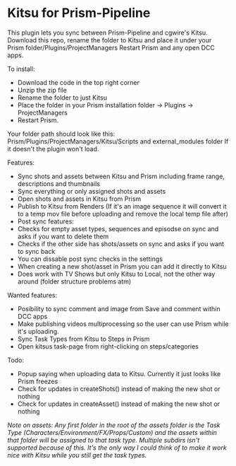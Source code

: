 # Kitsu for Prism-Pipeline
This plugin lets you sync between Prism-Pipeline and cgwire\'s Kitsu.
Download this repo, rename the folder to Kitsu and place it under your Prism folder/Plugins/ProjectManagers
Restart Prism and any open DCC apps.

To install:
- Download the code in the top right corner
- Unzip the zip file
- Rename the folder to just Kitsu
- Place the folder in your Prism installation folder -> Plugins -> ProjectManagers
- Restart Prism.

Your folder path should look like this: Prism/Plugins/ProjectManagers/Kitsu/Scripts and external_modules folder
If it doesn't the plugin won't load.

Features:
- Sync shots and assets between Kitsu and Prism including frame range, descriptions and thumbnails
- Sync everything or only assigned shots and assets
- Open shots and assets in Kitsu from Prism
- Publish to Kitsu from Renders (If it's an image sequence it will convert it to a temp mov file before uploading and remove the local temp file after)
- Post sync features:
 - Checks for empty asset types, sequences and episodse on sync and asks if you want to delete them
 - Checks if the other side has shots/assets on sync and asks if you want to sync back
 - You can dissable post sync checks in the settings
- When creating a new shot/asset in Prism you can add it directly to Kitsu
- Does work with TV Shows but only Kitsu to Local, not the other way around (folder structure problems atm)

Wanted features:
- Posibility to sync comment and image from Save and comment within DCC apps
- Make publishing videos multiprocessing so the user can use Prism while it's uploading.
- Sync Task Types from Kitsu to Steps in Prism
- Open kitsus task-page from right-clicking on steps/categories

Todo:
- Popup saying when uploading data to Kitsu. Currently it just looks like Prism freezes
- Check for updates in createShots() instead of making the new shot or nothing
- Check for updates in createAsset() instead of making the new shot or nothing

*Note on assets:
Any first folder in the root of the assets folder is the Task Type (Characters/Environment/FX/Props/Custom) and the assets within that folder will be assigned to that task type.
Multiple subdirs isn\'t supported because of this. It\'s the only way I could think of to make it work nice with Kitsu while you still get the task types.*
